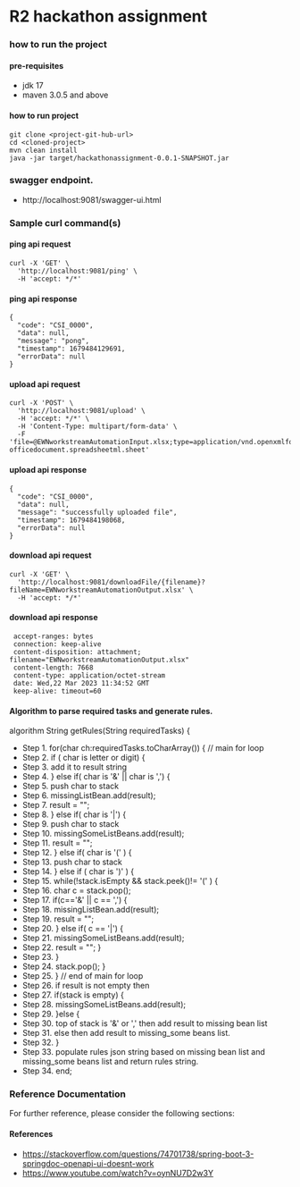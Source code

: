 # R2 hackathon assignment

### how to run the project

#### pre-requisites
* jdk 17
* maven 3.0.5 and above
#### how to run project
```
git clone <project-git-hub-url> 
cd <cloned-project>
mvn clean install
java -jar target/hackathonassignment-0.0.1-SNAPSHOT.jar
```

### swagger endpoint.
* http://localhost:9081/swagger-ui.html

### Sample curl command(s)

#### ping api request
```
curl -X 'GET' \
  'http://localhost:9081/ping' \
  -H 'accept: */*'
```
#### ping api response
```
{
  "code": "CSI_0000",
  "data": null,
  "message": "pong",
  "timestamp": 1679484129691,
  "errorData": null
}
```

#### upload api request
```
curl -X 'POST' \
  'http://localhost:9081/upload' \
  -H 'accept: */*' \
  -H 'Content-Type: multipart/form-data' \
  -F 'file=@EWNworkstreamAutomationInput.xlsx;type=application/vnd.openxmlformats-officedocument.spreadsheetml.sheet'                     

```
#### upload api response
```
{
  "code": "CSI_0000",
  "data": null,
  "message": "successfully uploaded file",
  "timestamp": 1679484198068,
  "errorData": null
}

```

#### download api request
```
curl -X 'GET' \
  'http://localhost:9081/downloadFile/{filename}?fileName=EWNworkstreamAutomationOutput.xlsx' \
  -H 'accept: */*'
```

#### download api response
```
 accept-ranges: bytes 
 connection: keep-alive 
 content-disposition: attachment; filename="EWNworkstreamAutomationOutput.xlsx" 
 content-length: 7668 
 content-type: application/octet-stream 
 date: Wed,22 Mar 2023 11:34:52 GMT 
 keep-alive: timeout=60 
```


#### Algorithm to parse required tasks and generate rules.
algorithm String getRules(String requiredTasks) {
* Step  1. for(char ch:requiredTasks.toCharArray()) { // main for loop
* Step  2. if ( char is letter or digit) {
* Step  3. add it to result string
* Step  4. } else if( char is '&' || char is ',') {
* Step  5. push char to stack
* Step  6. missingListBean.add(result);
* Step  7. result = "";
* Step  8. } else if( char is '|')  {
* Step  9. push char to stack
* Step 10. missingSomeListBeans.add(result);
* Step 11. result = "";
* Step 12. } else if( char is '(' ) {
* Step 13. push char to stack
* Step 14. } else if ( char is ')' ) {
* Step 15. while(!stack.isEmpty && stack.peek()!= '(' ) {
* Step 16. char c = stack.pop();
* Step 17. if(c=='&' || c == ',') {
* Step 18. missingListBean.add(result);
* Step 19. result = "";
* Step 20. } else if( c == '|') {
* Step 21. missingSomeListBeans.add(result);
* Step 22. result = ""; }
* Step 23. }
* Step 24. stack.pop(); }
* Step 25. } // end of main for loop
* Step 26. if result is not empty then
* Step 27.  if(stack is empty) {
* Step 28.  missingSomeListBeans.add(result);
* Step 29. }else {
* Step 30.  top of stack is '&' or ',' then add result to missing bean list
* Step 31.  else then add result to missing_some beans list.
* Step 32. }
* Step 33. populate rules json string based on missing bean list and missing_some beans list and return rules string.
* Step 34. end;

### Reference Documentation
For further reference, please consider the following sections:
#### References
* https://stackoverflow.com/questions/74701738/spring-boot-3-springdoc-openapi-ui-doesnt-work
* https://www.youtube.com/watch?v=oynNU7D2w3Y